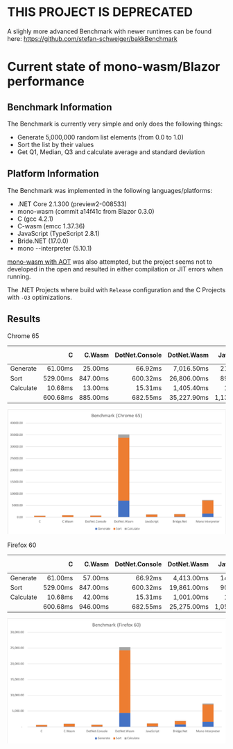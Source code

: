 # THIS PROJECT IS DEPRECATED

A slighly more advanced Benchmark with newer runtimes can be found here: https://github.com/stefan-schweiger/bakkBenchmark

# Current state of mono-wasm/Blazor performance

## Benchmark Information

The Benchmark is currently very simple and only does the following things:

* Generate 5,000,000 random list elements (from 0.0 to 1.0)
* Sort the list by their values
* Get Q1, Median, Q3 and calculate average and standard deviation

## Platform Information

The Benchmark was implemented in the following languages/platforms:

* .NET Core 2.1.300 (preview2-008533)
* mono-wasm (commit a14f41c from Blazor 0.3.0)
* C (gcc 4.2.1)
* C-wasm (emcc 1.37.36)
* JavaScript (TypeScript 2.8.1)
* Bride.NET (17.0.0)
* mono --interpreter (5.10.1)

[mono-wasm with AOT](https://github.com/lrz/mono-wasm) was also attempted, but the project seems not to developed in the open and resulted in either compilation or JIT errors when running.

The .NET Projects where build with `Release` configuration and the C Projects with `-O3` optimizations.

## Results

Chrome 65

|          | C      | C.Wasm | DotNet.Console | DotNet.Wasm | JavaScript | Bridge.Net | Mono Interpreter |
|-----------|--------:|--------:|----------------:|-------------:|------------:|------------:|------------------:|
| Generate  | 61.00ms  | 25.00ms  | 66.92ms          | 7,016.50ms     | 213.40ms     | 282.00ms     | 1,577.14ms          |
| Sort      | 529.00ms | 847.00ms | 600.32ms         | 26,806.00ms    | 898.50ms     | 1,002.00ms    | 5,510.68ms          |
| Calculate | 10.68ms  | 13.00ms  | 15.31ms          | 1,405.40ms     | 18.20ms      | 22.00ms      | 274.37ms           |
|          | 600.68ms | 885.00ms | 682.55ms         | 35,227.90ms    | 1,130.10ms    | 1,306.00ms    | 7,362.19ms          |

![Benchmark Chart](images/benchmark-20180503-5mil-Chrome.png "Benchmark Chart")

Firefox 60

|          | C      | C.Wasm | DotNet.Console | DotNet.Wasm | JavaScript | Bridge.Net | Mono Interpreter |
|-----------|--------:|--------:|----------------:|-------------:|------------:|------------:|------------------:|
| Generate  | 61.00ms  | 57.00ms  | 66.92ms          | 4,413.00ms     | 143.00ms     | 785.00ms     | 1,577.14ms          |
| Sort      | 529.00ms | 847.00ms | 600.32ms         | 19,861.00ms    | 901.00ms     | 1,057.00ms    | 5,510.68ms          |
| Calculate | 10.68ms  | 42.00ms  | 15.31ms          | 1,001.00ms     | 14.00ms      | 24.00ms      | 274.37ms           |
|          | 600.68ms | 946.00ms | 682.55ms         | 25,275.00ms    | 1,058.00ms    | 1,866.00ms    | 7,362.19ms          |

![Benchmark Chart](images/benchmark-20180503-5mil-Firefox.png "Benchmark Chart")
